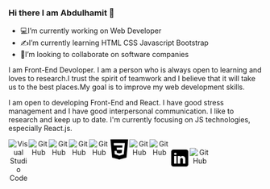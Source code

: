 ### Hi there I am Abdulhamit 👋


-  💻I’m currently working on Web Developer
-  ✍I’m currently learning HTML CSS Javascript Bootstrap 
- 🦾I’m looking to collaborate on software companies

 
 I am Front-End Devoloper. I am a person who is always open to learning and loves to research.I trust the spirit of teamwork and I believe that it will take us to the best places.My goal is to improve my web development skills.

I am open to developing Front-End and React. I have good stress management and I have good interpersonal communication. I like to research and keep up to date. I'm currently focusing on JS technologies, especially React.js.





<div style="text-align: center;">
<img align="left" alt="Visual Studio Code" width="40px" src="https://github.com/simple-icons/simple-icons/blob/develop/icons/visualstudio.svg" />
<img align="left" alt="GitHub" width="40px" src="https://github.com/simple-icons/simple-icons/blob/develop/icons/github.svg" />
<img align="left" alt="GitHub" width="40px" src="https://github.com/simple-icons/simple-icons/blob/develop/icons/javascript.svg" />
<img align="left" alt="GitHub" width="40px" src="https://github.com/simple-icons/simple-icons/blob/develop/icons/html5.svg" />
<img align="left" alt="GitHub" width="40px" src="https://github.com/simple-icons/simple-icons/blob/develop/icons/bootstrap.svg" />
<img align="left" alt="GitHub" width="40px" src="https://github.com/simple-icons/simple-icons/blob/develop/icons/css3.svg" />
<img align="left" alt="GitHub" width="40px" src="https://github.com/simple-icons/simple-icons/blob/develop/icons/react.svg" />
<img align="left" alt="GitHub" width="40px" src="https://github.com/simple-icons/simple-icons/blob/develop/icons/typescript.svg" />
<div> <br>

<a href="https://www.linkedin.com/in/a-hamit-bozkurt-a35005203/">
 <img align="left" alt="GitHub" width="40px" src="https://github.com/simple-icons/simple-icons/blob/develop/icons/linkedin.svg" />
  </a>
<a href="https://instagram.com/a.hamit_bozkurt?utm_source=qr&igshid=MzNlNGNkZWQ4Mg%3D%3D">
<img align="left" alt="GitHub" width="40px" src="https://github.com/simple-icons/simple-icons/blob/develop/icons/instagram.svg" />
</a>


